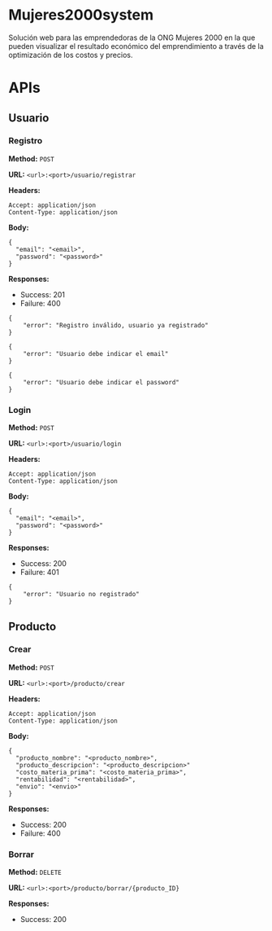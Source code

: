 # Mujeres2000system
Solución web para las emprendedoras de la ONG Mujeres 2000 en la que pueden visualizar el resultado económico del emprendimiento a través de la optimización de los costos y precios.

# APIs

## Usuario

### Registro

**Method:** `POST`

**URL:** `<url>:<port>/usuario/registrar`

**Headers:**
```
Accept: application/json
Content-Type: application/json
```

**Body:** 
```
{
  "email": "<email>",
  "password": "<password>"
}
```

**Responses:**
- Success: 201
- Failure: 400
```
{
    "error": "Registro inválido, usuario ya registrado"
}
```
```
{
    "error": "Usuario debe indicar el email"
}
```
```
{
    "error": "Usuario debe indicar el password"
}
```

### Login

**Method:** `POST`

**URL:** `<url>:<port>/usuario/login`

**Headers:**
```
Accept: application/json
Content-Type: application/json
```

**Body:** 
```
{
  "email": "<email>",
  "password": "<password>"
}
```

**Responses:**
- Success: 200
- Failure: 401
```
{
    "error": "Usuario no registrado"
}
```

## Producto

### Crear

**Method:** `POST`

**URL:** `<url>:<port>/producto/crear`

**Headers:**
```
Accept: application/json
Content-Type: application/json
```

**Body:** 
```
{
  "producto_nombre": "<producto_nombre>",
  "producto_descripcion": "<producto_descripcion>"
  "costo_materia_prima": "<costo_materia_prima>",
  "rentabilidad": "<rentabilidad>",
  "envio": "<envio>"
}
```

**Responses:**
- Success: 200
- Failure: 400

### Borrar
**Method:** `DELETE`

**URL:** `<url>:<port>/producto/borrar/{producto_ID}`

**Responses:**
- Success: 200
